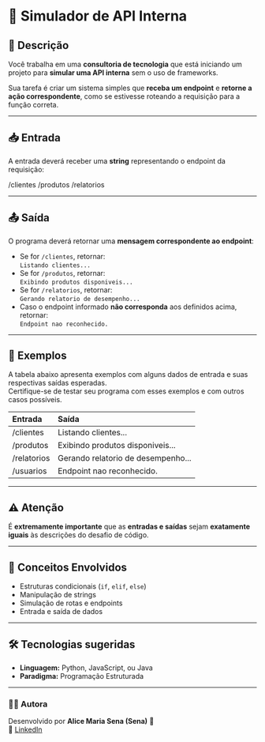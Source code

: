 # 🧩 Simulador de API Interna

## 💼 Descrição
Você trabalha em uma **consultoria de tecnologia** que está iniciando um projeto para **simular uma API interna** sem o uso de frameworks.  

Sua tarefa é criar um sistema simples que **receba um endpoint** e **retorne a ação correspondente**, como se estivesse roteando a requisição para a função correta.

---

## 📥 Entrada
A entrada deverá receber uma **string** representando o endpoint da requisição:

/clientes
/produtos
/relatorios


---

## 📤 Saída
O programa deverá retornar uma **mensagem correspondente ao endpoint**:

- Se for `/clientes`, retornar:  
  `Listando clientes...`
- Se for `/produtos`, retornar:  
  `Exibindo produtos disponiveis...`
- Se for `/relatorios`, retornar:  
  `Gerando relatorio de desempenho...`
- Caso o endpoint informado **não corresponda** aos definidos acima, retornar:  
  `Endpoint nao reconhecido.`

---

## 🧩 Exemplos

A tabela abaixo apresenta exemplos com alguns dados de entrada e suas respectivas saídas esperadas.  
Certifique-se de testar seu programa com esses exemplos e com outros casos possíveis.

| **Entrada** | **Saída** |
|:--|:--|
| /clientes | Listando clientes... |
| /produtos | Exibindo produtos disponiveis... |
| /relatorios | Gerando relatorio de desempenho... |
| /usuarios | Endpoint nao reconhecido. |

---

## ⚠️ Atenção
É **extremamente importante** que as **entradas e saídas** sejam **exatamente iguais** às descrições do desafio de código.

---

## 🧠 Conceitos Envolvidos
- Estruturas condicionais (`if`, `elif`, `else`)  
- Manipulação de strings  
- Simulação de rotas e endpoints  
- Entrada e saída de dados  

---

## 🛠️ Tecnologias sugeridas
- **Linguagem:** Python, JavaScript, ou Java  
- **Paradigma:** Programação Estruturada  

---

### 👩‍💻 Autora
Desenvolvido por **Alice Maria Sena (Sena)** 🧠  
💼 [LinkedIn](https://www.linkedin.com/in/alicessenapereira/)
